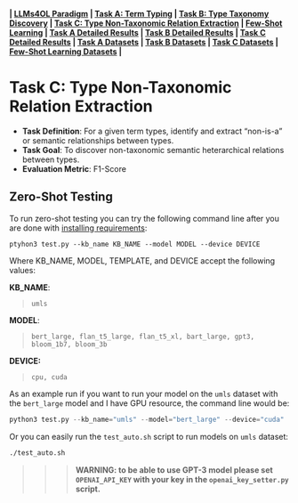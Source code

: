 
**| [LLMs4OL Paradigm](../README.md#llms4ol-paradigm) | [Task A: Term Typing](../TaskA/README.md) | [Task B: Type Taxonomy Discovery](../TaskB/README.md) | [Task C: Type Non-Taxonomic Relation Extraction](../TaskC/README.md) | [Few-Shot Learning](../FSL/README.md) | [Task A Detailed Results](../TaskA/results/readme.md) | [Task B Detailed Results](../TaskB/results/readme.md) | [Task C Detailed Results](../TaskC/results/readme.md) | [Task A Datasets](../datasets/TaskA/README.md) | [Task B Datasets](../datasets/TaskB/README.md) | [Task C Datasets](../datasets/TaskC/README.md) | [Few-Shot Learning Datasets](../datasets/FSL/README.md) |**

# Task C: Type Non-Taxonomic Relation Extraction

- **Task Definition**: For a given term types, identify and extract “non-is-a” or semantic relationships between types.
- **Task Goal**: To discover non-taxonomic semantic heterarchical relations between types.
- **Evaluation Metric**: F1-Score



## Zero-Shot Testing

To run zero-shot testing you can try the following command line after you are done with [installing requirements](../README.md#requirements):

```CMD
ptyhon3 test.py --kb_name KB_NAME --model MODEL --device DEVICE
```

Where KB_NAME, MODEL, TEMPLATE, and DEVICE accept the following values:


**KB_NAME**:
> ```umls```

**MODEL**: 
> ```bert_large, flan_t5_large, flan_t5_xl, bart_large, gpt3, bloom_1b7, bloom_3b```

**DEVICE:** 
> ```cpu, cuda```

As an example run if you want to run your model on the `umls` dataset with the `bert_large` model and I have GPU resource, the command line would be:

```python
python3 test.py --kb_name="umls" --model="bert_large" --device="cuda"
```

Or you can easily run the `test_auto.sh` script to run models on `umls` dataset:

```cmd
./test_auto.sh
```


>>> **WARNING: to be able to use GPT-3 model please set `OPENAI_API_KEY` with your key in the `openai_key_setter.py` script.**